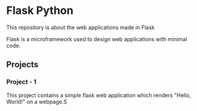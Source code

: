 # Flask Python

This repository is about the web applications made in Flask

Flask is a microframework used to design web applications with minimal code.

## Projects

### Project - 1

This project contains a simple flask web application which renders "Hello, World!" on a webpage.S
